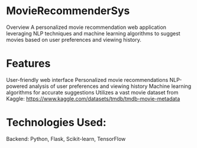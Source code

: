 # MovieRecommenderSys

Overview
A personalized movie recommendation web application leveraging NLP techniques and machine learning algorithms to suggest movies based on user preferences and viewing history.

# Features
User-friendly web interface
Personalized movie recommendations
NLP-powered analysis of user preferences and viewing history
Machine learning algorithms for accurate suggestions
Utilizes a vast movie dataset from Kaggle: https://www.kaggle.com/datasets/tmdb/tmdb-movie-metadata

# Technologies Used:
Backend: Python, Flask, Scikit-learn, TensorFlow

